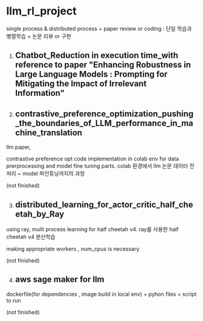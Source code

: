 # llm_rl_project
single process &amp; distributed process + paper review or coding : 단일 학습과 병렬학습 + 논문 리뷰 or 구현

1) ## Chatbot_Reduction in execution time_with reference to paper "Enhancing Robustness in Large Language Models : Prompting for Mitigating the Impact of Irrelevant Information" ##

2) ## contrastive_preference_optimization_pushing_the_boundaries_of_LLM_performance_in_machine_translation ##
  llm paper,

  contrastive preference opt code implementation in colab env for data prerprocessing and model fine tuning parts. colab 환경에서 llm 논문 데이터 전처리 ~ model 파인튜닝까지의 과정

  (not finished)

3) ## distributed_learning_for_actor_critic_half_cheetah_by_Ray ##
   
  using ray, multi process learning for half cheetah v4. ray를 사용한 half cheetah v4 분산학습

  making appropriate workers , num_cpus is necessary

  (not finished)

4) ## aws sage maker for llm ##

 
  dockerfile(for dependencies , image build in local env) + pyhon files + script to run
  
  (not finished)


